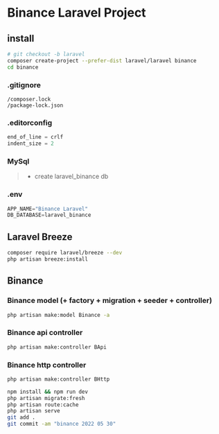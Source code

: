 # Binance Laravel Project

## install

```bash
# git checkout -b laravel
composer create-project --prefer-dist laravel/laravel binance
cd binance
```

### .gitignore

```text
/composer.lock
/package-lock.json
```

### .editorconfig

```ts
end_of_line = crlf
indent_size = 2
```

### MySql

> - create laravel_binance db

### .env

```ts
APP_NAME="Binance Laravel"
DB_DATABASE=laravel_binance
```

## Laravel Breeze

```bash
composer require laravel/breeze --dev
php artisan breeze:install
```

## Binance

### Binance model (+ factory + migration + seeder + controller)

```bash
php artisan make:model Binance -a
```

### Binance api controller

```bash
php artisan make:controller BApi
```

### Binance http controller

```bash
php artisan make:controller BHttp
```

```bash
npm install && npm run dev
php artisan migrate:fresh
php artisan route:cache
php artisan serve
git add .
git commit -am "binance 2022 05 30"
```

